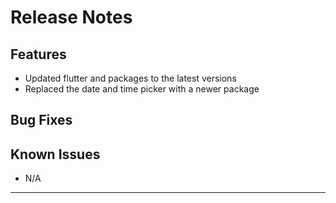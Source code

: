 # Release Notes

## Features

- Updated flutter and packages to the latest versions
- Replaced the date and time picker with a newer package

## Bug Fixes

## Known Issues

- N/A

---
